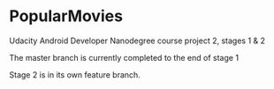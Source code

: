 # PopularMovies
Udacity Android Developer Nanodegree course project 2, stages 1 & 2

The master branch is currently completed to the end of stage 1

Stage 2 is in its own feature branch.
